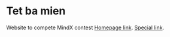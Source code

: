 # Tet ba mien
Website to compete MindX contest
[Homepage link](SPdream99.github.io/Pages/Tetbamien/).
[Special link](SPdream99.github.io/Pages/Tetbamien/special/).
